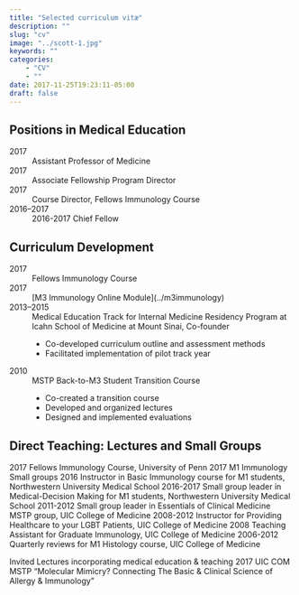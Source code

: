 ```yaml
---
title: "Selected curriculum vitæ"
description: ""
slug: "cv"
image: "../scott-1.jpg"
keywords: ""
categories:
    - "CV"
    - ""
date: 2017-11-25T19:23:11-05:00
draft: false
---
```


## Positions in Medical Education

<dl>
<dt>2017</dt><dd>Assistant Professor of Medicine</dd>
<dt>2017</dt><dd>Associate Fellowship Program Director</dd>
<dt>2017</dt><dd>Course Director, Fellows Immunology Course</dd>
<dt>2016–2017</dt><dd>2016-2017 Chief Fellow</dd>
</dl>

## Curriculum Development
<dl>
<dt>2017</dt><dd>Fellows Immunology Course
<dt>2017</dt><dd>[M3 Immunology Online Module](../m3immunology)
<dt>2013–2015</dt><dd>Medical Education Track for Internal Medicine Residency Program at Icahn School of Medicine at Mount Sinai, Co-founder

- Co-developed curriculum outline and assessment methods
- Facilitated implementation of pilot track year

</dd>
<dt>2010</dt><dd>MSTP Back-to-M3 Student Transition Course

- Co-created a transition course
- Developed and organized lectures
- Designed and implemented evaluations
</dd></dt>

## Direct Teaching: Lectures and Small Groups
2017 Fellows Immunology Course, University of Penn
2017 M1 Immunology Small groups
2016	Instructor in Basic Immunology course for M1 students, Northwestern University Medical School
2016-2017	Small group leader in Medical-Decision Making for M1 students, Northwestern University Medical School
2011-2012	Small group leader in Essentials of Clinical Medicine MSTP group, UIC College of Medicine
2008-2012	Instructor for Providing Healthcare to your LGBT Patients, UIC College of Medicine
2008	Teaching Assistant for Graduate Immunology, UIC College of Medicine
2006-2012	Quarterly reviews for M1 Histology course, UIC College of Medicine

Invited Lectures incorporating medical education & teaching
2017 UIC COM MSTP “Molecular Mimicry? Connecting The Basic & Clinical Science of Allergy & Immunology”
